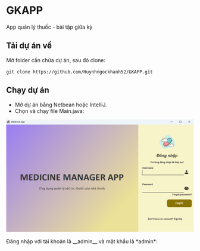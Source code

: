 # GKAPP
App quản lý thuốc - bài tập giữa kỳ
## Tải dự án về
Mở folder cần chứa dự án, sau đó clone:
```
git clone https://github.com/Huynhngockhanh52/GKAPP.git
```
## Chạy dự án
 - Mở dự án bằng Netbean hoặc IntelliJ.
 - Chọn và chạy file Main.java: 
<p align="center">
  <img src="image/uiapp.png"  >
</p>
Đăng nhập với tài khoản là __admin__ và mật khẩu là *admin*:
